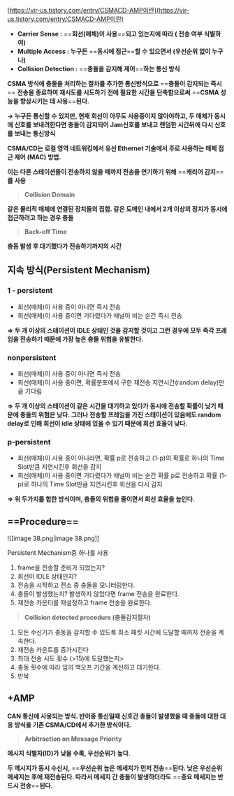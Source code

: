 [https://vir-us.tistory.com/entry/CSMACD-AMP이란](https://vir-us.tistory.com/entry/CSMACD-AMP이란)

  

- **Carrier Sense :** ==**회선(매체)이 사용**==**되고 있는지에 따라 ( 전송 여부 식별하여)**
- **Multiple Access : 누구든** ==**동시에 접근**==**할 수 있으면서 (우선순위 없이 누구나)**
- **Collision Detection :** ==**충돌을 감지해 제어**==**하는 통신 방식**

  

**CSMA 방식에 충돌을 처리하는 절차를 추가한 통신방식으로** ==**충돌이 감지되는 즉시**== **전송을 종료하여 재시도를 시도하기 전에 필요한 시간을 단축함으로써** ==**CSMA 성능을 향상시키는 데 사용**==**된다.**

**→ 누구든 통신할 수 있지만, 현재 회선이 아무도 사용중이지 않아야하고, 두 매체가 동시에 신호를 보내려한다면 충돌이 감지되어 Jam신호를 보내고 랜덤한 시간뒤에 다시 신호를 보내는 통신방식**

  

**CSMA/CD는 로컬 영역 네트워킹에서 유선 Ethernet 기술에서 주로 사용하는 매체 접근 제어 (MAC) 방법.**

**이는 다른 스테이션들이 전송하지 않을 때까지 전송을 연기하기 위해** ==**캐리어 감지**==**를 사용**

  

> **Collision Domain**

**같은 물리적 매체에 연결된 장치들의 집합. 같은 도메인 내에서 2개 이상의 장치가 동시에 접근하려고 하는 경우 충돌**

> **Back-off Time**

**충동 발생 후 대기했다가 전송하기까지의 시간**

  

## 지속 방식(Persistent Mechanism)

### 1 - persistent

- 회선(매체)이 사용 중이 아니면 즉시 전송
- 회선(매체)이 사용 중이면 기다렸다가 채널이 비는 순간 즉시 전송

**⇒ 두 개 이상의 스테이션이 IDLE 상태인 것을 감지할 것이고 그런 경우에 모두 즉각 프레임을 전송하기 때문에 가장 높은 충돌 위험을 유발한다.**

  

### nonpersistent

- 회선(매체)이 사용 중이 아니면 즉시 전송
- 회선(매체)이 사용 중이면, 확률분포에서 구한 재전송 지연시간(random delay)만큼 기다림

**⇒ 두 개 이상의 스테이션이 같은 시간을 대기하고 있다가 동시에 전송할 확률이 낮기 때문에 충돌의 위험은 낮다. 그러나 전송할 프레임을 가진 스테이션이 있음에도 random delay로 인해 회선이 idle 상태에 있을 수 있기 때문에 회선 효율이 낮다.**

### p-persistent

- 회선(매체)이 사용 중이 아니라면, 확률 p로 전송하고 (1-p)의 확률로 하나의 Time Slot만큼 지연시킨후 회선을 감지
- 회선(매체)이 사용 중이면 기다렸다가 채널이 비는 순간 확률 p로 전송하고 확률 (1-p)로 하나의 Time Slot만큼 지연시킨후 회선을 다시 감지

**⇒ 위 두가지를 합한 방식이며, 충돌의 위험을 줄이면서 회선 효율을 높인다.**

  

## ==Procedure==

![[image 38.png|image 38.png]]

  

Persistent Mechanism중 하나를 사용

1. frame을 전송할 준비가 되었는지?
2. 회선이 IDLE 상태인지?
3. 전송을 시작하고 전소 중 충돌을 모니터링한다.
4. 충돌이 발생했는지? 발생하지 않았다면 frame 전송을 완료한다.
5. 재전송 카운터를 재설정하고 frame 전송을 완료한다.

  

> **Collision detected procedure (충돌감지절차)**

1. 모든 수신기가 충동을 감지할 수 있도록 최소 패킷 시간에 도달할 때까지 전송을 계속한다.
2. 재전송 카운트를 증가시킨다
3. 최대 전송 시도 횟수 (>15)에 도달했는지>
4. 충동 횟수에 따라 임의 백오프 기간을 계산하고 대기한다.
5. 반복

  

  

## +AMP

**CAN 통신에 사용되는 방식. 반이중 통신일때 신호간 충돌이 발생했을 때 충돌에 대한 대응 방식을 기존 CSMA/CD에서 추가한 방식이다.**

  

> **Arbitraction on Message Priority**

**메시지 식별자(ID)가 낮을 수록, 우선순위가 높다.**

  

**두 메시지가 동시 수신시,** ==**우선순위 높은 메세지가 먼저 전송**==**된다. 낮은 우선순위 메세지는 후에 재전송된다. 따라서 메세지 간 충돌이 발생하더라도** ==**중요 메세지는 반드시 전송**==**된다.**